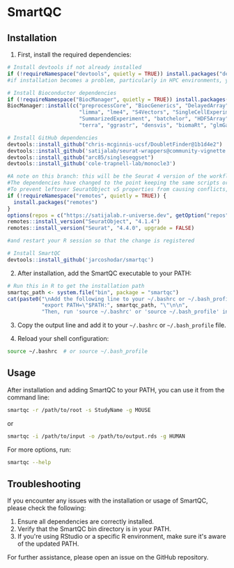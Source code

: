 # SmartQC

## Installation

1. First, install the required dependencies:

```R
# Install devtools if not already installed
if (!requireNamespace("devtools", quietly = TRUE)) install.packages("devtools")
#if installation becomes a problem, particularly in HPC environments, you can use remotes below (less dependencies)

# Install Bioconductor dependencies
if (!requireNamespace("BiocManager", quietly = TRUE)) install.packages("BiocManager")
BiocManager::install(c("preprocessCore", "BiocGenerics", "DelayedArray", "DelayedMatrixStats",
                       "limma", "lme4", "S4Vectors", "SingleCellExperiment",
                       "SummarizedExperiment", "batchelor", "HDF5Array",
                       "terra", "ggrastr", "densvis", "biomaRt", "glmGamPoi"))

# Install GitHub dependencies
devtools::install_github("chris-mcginnis-ucsf/DoubletFinder@1b1d4e2")
devtools::install_github('satijalab/seurat-wrappers@community-vignette')
devtools::install_github("arc85/singleseqgset")
devtools::install_github('cole-trapnell-lab/monocle3')

#A note on this branch: this will be the Seurat 4 version of the workflow. 
#The dependencies have changed to the point keeping the same scripts or libraries is not sustainable
#To prevent leftover SeuratObject v5 properties from causing conflicts, you should run
if (!requireNamespace("remotes", quietly = TRUE)) {
  install.packages("remotes")
}
options(repos = c("https://satijalab.r-universe.dev", getOption("repos")))
remotes::install_version("SeuratObject", "4.1.4")
remotes::install_version("Seurat", "4.4.0", upgrade = FALSE)

#and restart your R session so that the change is registered

# Install SmartQC
devtools::install_github('jarcoshodar/smartqc')
```

2. After installation, add the SmartQC executable to your PATH:

```R
# Run this in R to get the installation path
smartqc_path <- system.file("bin", package = "smartqc")
cat(paste0("\nAdd the following line to your ~/.bashrc or ~/.bash_profile file:\n\n",
           "export PATH=\"$PATH:", smartqc_path, "\"\n\n",
           "Then, run 'source ~/.bashrc' or 'source ~/.bash_profile' in your terminal.\n"))
```

3. Copy the output line and add it to your `~/.bashrc` or `~/.bash_profile` file.

4. Reload your shell configuration:

```bash
source ~/.bashrc  # or source ~/.bash_profile
```

## Usage

After installation and adding SmartQC to your PATH, you can use it from the command line:

```bash
smartqc -r /path/to/root -s StudyName -g MOUSE
```

or

```bash
smartqc -i /path/to/input -o /path/to/output.rds -g HUMAN
```

For more options, run:

```bash
smartqc --help
```

## Troubleshooting

If you encounter any issues with the installation or usage of SmartQC, please check the following:

1. Ensure all dependencies are correctly installed.
2. Verify that the SmartQC bin directory is in your PATH.
3. If you're using RStudio or a specific R environment, make sure it's aware of the updated PATH.

For further assistance, please open an issue on the GitHub repository.
